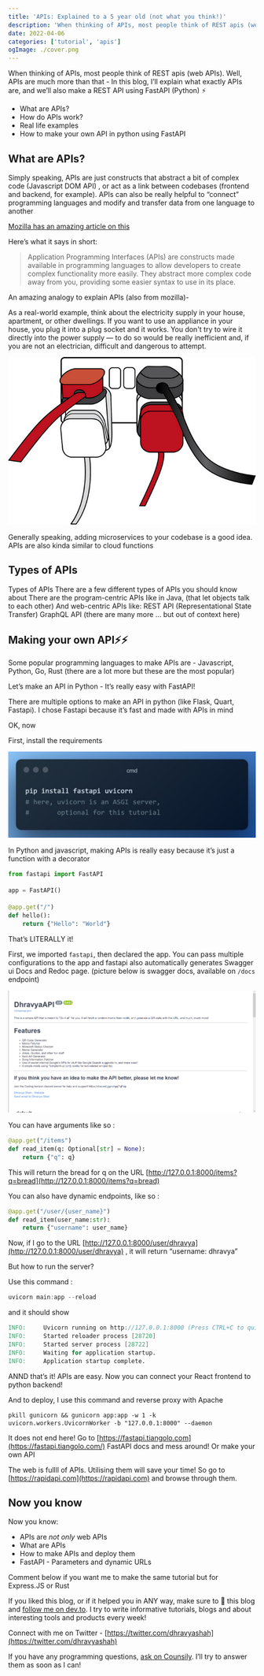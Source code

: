 ```yaml
---
title: 'APIs: Explained to a 5 year old (not what you think!)'
description: 'When thinking of APIs, most people think of REST apis (web APIs). Well, APIs are much more than that - In this blog, I’ll explain what exactly APIs are, and we’ll also make a REST API using FastAPI (Python) ⚡'
date: 2022-04-06
categories: ['tutorial', 'apis']
ogImage: ./cover.png
---
```



When thinking of APIs, most people think of REST apis (web APIs). Well, APIs are much more than that - In this blog, I’ll explain what exactly APIs are, and we’ll also make a REST API using FastAPI (Python) ⚡ 

- What are APIs?
- How do APIs work?
- Real life examples
- How to make your own API in python using FastAPI

## What are APIs?

Simply speaking, APIs are just constructs that abstract a bit of complex code (Javascript DOM API) , or act as a link between codebases (frontend and backend, for example). APIs can also be really helpful to “connect” programming languages and modify and transfer data from one language to another

[Mozilla has an amazing article on this](https://developer.mozilla.org/en-US/docs/Learn/JavaScript/Client-side_web_APIs/Introduction)

Here’s what it says in short:

> Application Programming Interfaces (APIs) are constructs made available in programming languages to allow developers to create complex functionality more easily. They abstract more complex code away from you, providing some easier syntax to use in its place.
> 

An amazing analogy to explain APIs (also from mozilla)- 

As a real-world example, think about the electricity supply in your house, apartment, or other dwellings. If you want to use an appliance in your house, you plug it into a plug socket and it works. You don't try to wire it directly into the power supply — to do so would be really inefficient and, if you are not an electrician, difficult and dangerous to attempt.

![Analogy of plug and socket](analogy.png)

Generally speaking, adding microservices to your codebase is a good idea. APIs are also kinda similar to cloud functions

## Types of APIs

Types of APIs
There are a few different types of APIs you should know about
There are the program-centric APIs like in Java, (that let objects talk to each other)
And web-centric APIs like:
REST API (Representational State Transfer)
GraphQL API
(there are many more ... but out of context here)

## Making your own API⚡⚡

Some popular programming languages to make APIs are - Javascript, Python, Go, Rust (there are a lot more but these are the most popular)

Let’s make an API in Python - It’s really easy with FastAPI!

There are multiple options to make an API in python (like Flask, Quart, Fastapi). I chose Fastapi because it’s fast and made with APIs in mind

OK, now 

First, install the requirements

![installing the dependencies - pip install fastapi uvicorn](cmd.png)

In Python and javascript, making APIs is really easy because it’s just a function with a decorator 

```python
from fastapi import FastAPI

app = FastAPI()

@app.get("/")
def hello():
    return {"Hello": "World"}
```

That’s LITERALLY it! 

First, we imported `fastapi`, then declared the app. You can pass multiple configurations to the app and fastapi also automatically generates Swagger ui Docs and Redoc page. (picture below is swagger docs, available on `/docs` endpoint)

![Automatically generated Swagger UI docs](swagger_doc.png)

You can have arguments like so :

```python
@app.get("/items")
def read_item(q: Optional[str] = None):
    return {"q": q}
```

This will return the bread for q on the URL [http://127.0.0.1:8000/items?q=bread](http://127.0.0.1:8000/items?q=bread)

You can also have dynamic endpoints, like so :

```python
@app.get("/user/{user_name}")
def read_item(user_name:str):
    return {"username": user_name}
```

Now, if I go to the URL [http://127.0.0.1:8000/user/dhravya](http://127.0.0.1:8000/user/dhravya) , it will return “username: dhravya”

But how to run the server? 

Use this command : 

```powershell
uvicorn main:app --reload
```

and it should show 

```verilog
INFO:     Uvicorn running on http://127.0.0.1:8000 (Press CTRL+C to quit)
INFO:     Started reloader process [28720]
INFO:     Started server process [28722]
INFO:     Waiting for application startup.
INFO:     Application startup complete.
```

ANND that’s it! APIs are easy. Now you can connect your React frontend to python backend!

And to deploy, I use this command and reverse proxy with Apache 
```
pkill gunicorn && gunicorn app:app -w 1 -k uvicorn.workers.UvicornWorker -b "127.0.0.1:8000" --daemon
```

It does not end here! Go to [https://fastapi.tiangolo.com](https://fastapi.tiangolo.com/) FastAPI docs and mess around! Or make your own API 

The web is fullll of APIs. Utilising them will save your time! So go to [https://rapidapi.com](https://rapidapi.com) and browse through them. 

## Now you know

Now you know:

- APIs are *not only* web APIs
- What are APIs
- How to make APIs and deploy them
- FastAPI - Parameters and dynamic URLs

Comment below if you want me to make the same tutorial but for Express.JS or Rust

If you liked this blog, or if it helped you in ANY way, make sure to 💖 this blog and [follow me on dev.to](https://dev.to/dhravya). I try to write informative tutorials, blogs and about interesting tools and products every week!

Connect with me on Twitter - [https://twitter.com/dhravyashah](https://twitter.com/dhravyashah)

If you have any programming questions, [ask on Counsily](https://play.google.com/store/apps/details?id=com.counsily). I’ll try to answer them as soon as I can!